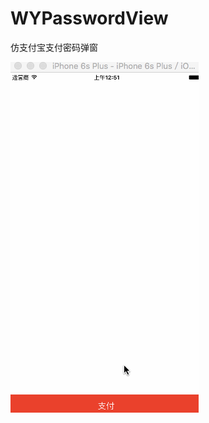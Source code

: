 # WYPasswordView


仿支付宝支付密码弹窗


![pay](https://github.com/unseim/WYPasswordView/blob/master_01/WYPasswordViewDemo/pay.gif)
